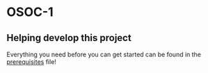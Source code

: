# OSOC-1

## Helping develop this project
Everything you need before you can get started can be found in the [prerequisites](docs/prerequisites.md) file!
